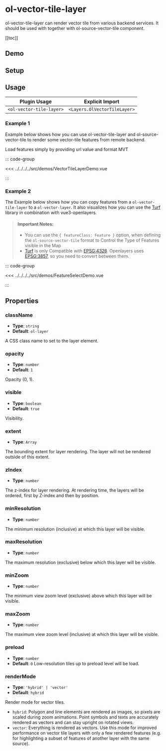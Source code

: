 # ol-vector-tile-layer

ol-vector-tile-layer can render vector tile from various backend services. It should be used with together with ol-source-vector-tile component.

[[toc]]

## Demo

<script setup lang="ts">
import VectorTileLayerDemo from "@demos/VectorTileLayerDemo.vue"
import FeatureSelectDemo from "@demos/FeatureSelectDemo.vue"
</script>

## Setup

<!--@include: ../../layers.plugin.md-->

## Usage

| Plugin Usage             |       Explicit Import        |
| ------------------------ | :--------------------------: |
| `<ol-vector-tile-layer>` | `<Layers.OlVectorTileLayer>` |

### Example 1

Example below shows how you can use ol-vector-tile-layer and ol-source-vector-tile to render some vector-tile features from remote backend.

Load features simply by providing url value and format MVT

<ClientOnly>
<VectorTileLayerDemo />
</ClientOnly>

::: code-group

<<< ../../../../src/demos/VectorTileLayerDemo.vue

:::

### Example 2

The Example below shows how you can copy features from a `ol-vector-tile-layer` to a `ol-vector-layer`. It also visualizes how you can use the [Turf](https://turfjs.org/) library in combination with vue3-openlayers.

> #### Important Notes:
>
> - You can use the `{ featureClass: Feature }` option, when defining the `ol-source-vector-tile` format to Control the Type of Features visible in the Map
> - [Turf](https://turfjs.org/) is only Compatible with [EPSG:4326](https://epsg.io/4326). Openlayers uses [EPSG:3857](https://epsg.io/3857), so you need to convert between them.

<ClientOnly>
<FeatureSelectDemo />
</ClientOnly>

::: code-group

<<< ../../../../src/demos/FeatureSelectDemo.vue

:::

## Properties

### className

- **Type**: `string`
- **Default**: `ol-layer`

A CSS class name to set to the layer element.

### opacity

- **Type**: `number `
- **Default**: `1`

Opacity (0, 1).

### visible

- **Type**: `boolean`
- **Default**: `true`

Visibility.

### extent

- **Type**: `Array`

The bounding extent for layer rendering. The layer will not be rendered outside of this extent.

### zIndex

- **Type**: `number`

The z-index for layer rendering. At rendering time, the layers will be ordered, first by Z-index and then by position.

### minResolution

- **Type**: `number`

The minimum resolution (inclusive) at which this layer will be visible.

### maxResolution

- **Type**: `number`

The maximum resolution (exclusive) below which this layer will be visible.

### minZoom

- **Type**: `number`

The minimum view zoom level (exclusive) above which this layer will be visible.

### maxZoom

- **Type**: `number`

The maximum view zoom level (inclusive) at which this layer will be visible.

### preload

- **Type**: `number`
- **Default**: `0`
  Low-resolution tiles up to preload level will be load.

### renderMode

- **Type**: `'hybrid' | 'vector'`
- **Default**: `hybrid`

Render mode for vector tiles.

- `hybrid`: Polygon and line elements are rendered as images, so pixels are scaled during zoom animations. Point symbols and texts are accurately rendered as vectors and can stay upright on rotated views.
- `vector`: Everything is rendered as vectors. Use this mode for improved performance on vector tile layers with only a few rendered features (e.g. for highlighting a subset of features of another layer with the same source).
